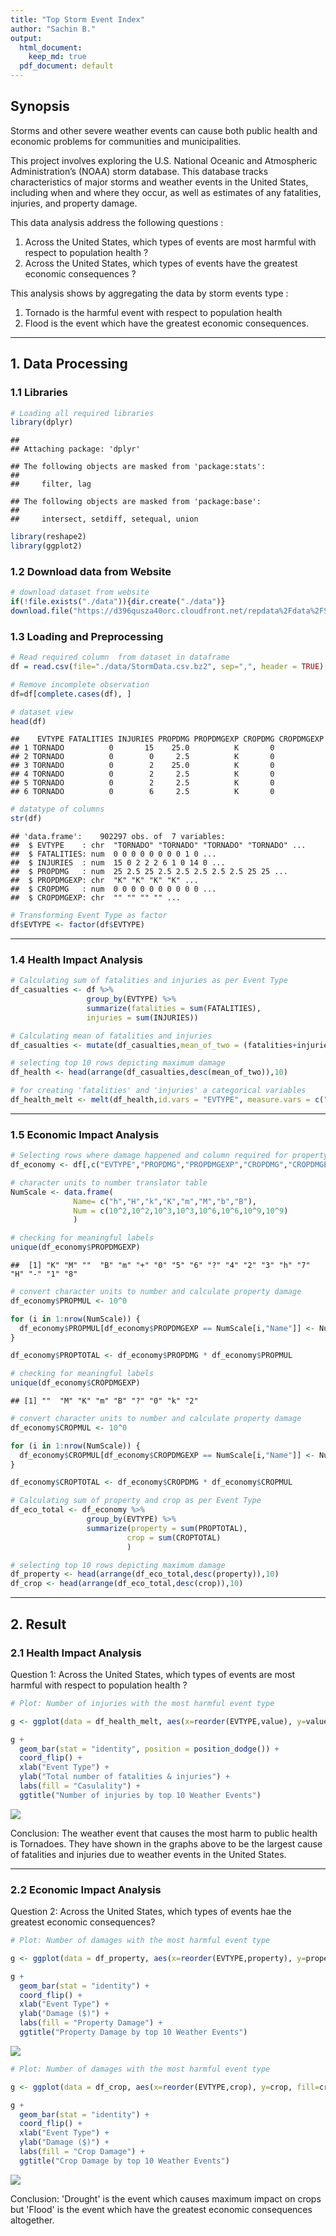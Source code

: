 ```yaml
---
title: "Top Storm Event Index"
author: "Sachin B."
output: 
  html_document:
    keep_md: true
  pdf_document: default
---
```




## Synopsis

Storms and other severe weather events can cause both public health and economic problems for communities and municipalities.

This project involves exploring the U.S. National Oceanic and Atmospheric Administration’s (NOAA) storm database. This database tracks characteristics of major storms and weather events in the United States, including when and where they occur, as well as estimates of any fatalities, injuries, and property damage.

This data analysis address the following questions :

1. Across the United States, which types of events are most harmful with respect to population health ?
2. Across the United States, which types of events have the greatest economic consequences ?  

This analysis shows by aggregating the data by storm events type :

1. Tornado is the harmful event with respect to population health
2. Flood is the event which have the greatest economic consequences.

<hr>

## 1. Data Processing

### 1.1 Libraries


```r
# Loading all required libraries 
library(dplyr)
```

```
## 
## Attaching package: 'dplyr'
```

```
## The following objects are masked from 'package:stats':
## 
##     filter, lag
```

```
## The following objects are masked from 'package:base':
## 
##     intersect, setdiff, setequal, union
```

```r
library(reshape2)
library(ggplot2)
```

### 1.2 Download data from Website

```r
# download dataset from website
if(!file.exists("./data")){dir.create("./data")}
download.file("https://d396qusza40orc.cloudfront.net/repdata%2Fdata%2FStormData.csv.bz2",destfile = "./data/StormData.csv.bz2",method = "curl")
```

### 1.3 Loading and Preprocessing

```r
# Read required column  from dataset in dataframe 
df = read.csv(file="./data/StormData.csv.bz2", sep=",", header = TRUE)[ ,c("EVTYPE","FATALITIES","INJURIES","PROPDMG","PROPDMGEXP","CROPDMG","CROPDMGEXP")]

# Remove incomplete observation
df=df[complete.cases(df), ]

# dataset view
head(df)
```

```
##    EVTYPE FATALITIES INJURIES PROPDMG PROPDMGEXP CROPDMG CROPDMGEXP
## 1 TORNADO          0       15    25.0          K       0           
## 2 TORNADO          0        0     2.5          K       0           
## 3 TORNADO          0        2    25.0          K       0           
## 4 TORNADO          0        2     2.5          K       0           
## 5 TORNADO          0        2     2.5          K       0           
## 6 TORNADO          0        6     2.5          K       0
```

```r
# datatype of columns
str(df)
```

```
## 'data.frame':	902297 obs. of  7 variables:
##  $ EVTYPE    : chr  "TORNADO" "TORNADO" "TORNADO" "TORNADO" ...
##  $ FATALITIES: num  0 0 0 0 0 0 0 0 1 0 ...
##  $ INJURIES  : num  15 0 2 2 2 6 1 0 14 0 ...
##  $ PROPDMG   : num  25 2.5 25 2.5 2.5 2.5 2.5 2.5 25 25 ...
##  $ PROPDMGEXP: chr  "K" "K" "K" "K" ...
##  $ CROPDMG   : num  0 0 0 0 0 0 0 0 0 0 ...
##  $ CROPDMGEXP: chr  "" "" "" "" ...
```

```r
# Transforming Event Type as factor
df$EVTYPE <- factor(df$EVTYPE)
```

<hr>

### 1.4 Health Impact Analysis


```r
# Calculating sum of fatalities and injuries as per Event Type
df_casualties <- df %>% 
                 group_by(EVTYPE) %>%
                 summarize(fatalities = sum(FATALITIES),
                 injuries = sum(INJURIES))

# Calculating mean of fatalities and injuries 
df_casualties <- mutate(df_casualties,mean_of_two = (fatalities+injuries)/2)

# selecting top 10 rows depicting maximum damage
df_health <- head(arrange(df_casualties,desc(mean_of_two)),10)

# for creating 'fatalities' and 'injuries' a categorical variables
df_health_melt <- melt(df_health,id.vars = "EVTYPE", measure.vars = c("fatalities","injuries"))
```

<hr>

### 1.5 Economic Impact Analysis


```r
# Selecting rows where damage happened and column required for property damage analysis
df_economy <- df[,c("EVTYPE","PROPDMG","PROPDMGEXP","CROPDMG","CROPDMGEXP")]
```



```r
# character units to number translator table
NumScale <- data.frame(
              Name= c("h","H","k","K","m","M","b","B"),
              Num = c(10^2,10^2,10^3,10^3,10^6,10^6,10^9,10^9)
              )
```



```r
# checking for meaningful labels
unique(df_economy$PROPDMGEXP)
```

```
##  [1] "K" "M" ""  "B" "m" "+" "0" "5" "6" "?" "4" "2" "3" "h" "7" "H" "-" "1" "8"
```

```r
# convert character units to number and calculate property damage
df_economy$PROPMUL <- 10^0

for (i in 1:nrow(NumScale)) {
  df_economy$PROPMUL[df_economy$PROPDMGEXP == NumScale[i,"Name"]] <- NumScale[i,"Num"]
}

df_economy$PROPTOTAL <- df_economy$PROPDMG * df_economy$PROPMUL
```



```r
# checking for meaningful labels
unique(df_economy$CROPDMGEXP)
```

```
## [1] ""  "M" "K" "m" "B" "?" "0" "k" "2"
```

```r
# convert character units to number and calculate property damage
df_economy$CROPMUL <- 10^0

for (i in 1:nrow(NumScale)) {
  df_economy$CROPMUL[df_economy$CROPDMGEXP == NumScale[i,"Name"]] <- NumScale[i,"Num"]
}

df_economy$CROPTOTAL <- df_economy$CROPDMG * df_economy$CROPMUL
```



```r
# Calculating sum of property and crop as per Event Type
df_eco_total <- df_economy %>% 
                 group_by(EVTYPE) %>%
                 summarize(property = sum(PROPTOTAL),
                          crop = sum(CROPTOTAL)
                          )

# selecting top 10 rows depicting maximum damage
df_property <- head(arrange(df_eco_total,desc(property)),10)
df_crop <- head(arrange(df_eco_total,desc(crop)),10)
```

<hr>

## 2. Result

### 2.1 Health Impact Analysis

Question 1: Across the United States, which types of events are most harmful with respect to population health ?


```r
# Plot: Number of injuries with the most harmful event type

g <- ggplot(data = df_health_melt, aes(x=reorder(EVTYPE,value), y=value, fill = variable))

g + 
  geom_bar(stat = "identity", position = position_dodge()) + 
  coord_flip() + 
  xlab("Event Type") +
  ylab("Total number of fatalities & injuries") + 
  labs(fill = "Casulality") +
  ggtitle("Number of injuries by top 10 Weather Events")
```

![](Strom_Impact_Analysis_files/figure-html/health_impact_analysis_plot-1.png)<!-- -->

Conclusion: The weather event that causes the most harm to public health is Tornadoes. They have shown in the graphs above to be the largest cause of fatalities and injuries due to weather events in the United States.

<hr>

### 2.2 Economic Impact Analysis

Question 2: Across the United States, which types of events hae the greatest economic consequences?


```r
# Plot: Number of damages with the most harmful event type

g <- ggplot(data = df_property, aes(x=reorder(EVTYPE,property), y=property, fill=property))

g + 
  geom_bar(stat = "identity") +
  coord_flip() +
  xlab("Event Type") + 
  ylab("Damage ($)") + 
  labs(fill = "Property Damage") + 
  ggtitle("Property Damage by top 10 Weather Events")
```

![](Strom_Impact_Analysis_files/figure-html/property_damage_plot-1.png)<!-- -->


```r
# Plot: Number of damages with the most harmful event type

g <- ggplot(data = df_crop, aes(x=reorder(EVTYPE,crop), y=crop, fill=crop))

g + 
  geom_bar(stat = "identity") +
  coord_flip() +
  xlab("Event Type") + 
  ylab("Damage ($)") + 
  labs(fill = "Crop Damage") + 
  ggtitle("Crop Damage by top 10 Weather Events")
```

![](Strom_Impact_Analysis_files/figure-html/crop_damage_plot-1.png)<!-- -->

Conclusion: 'Drought' is the event which causes maximum impact on crops but 'Flood' is the event which have the greatest economic consequences altogether.
